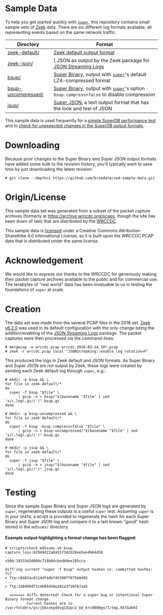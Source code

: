 # Sample Data

To help you get started quickly with [`super`](https://zed.brimdata.io/docs/commands/zq), this repository contains small sample sets of [Zeek](https://www.zeek.org/) data. There are six different log formats available, all representing events based on the same network traffic:

| Directory | Format |
|-----------|--------|
| [zeek-default/](zeek-default) | [Zeek default output format](https://docs.zeek.org/en/master/log-formats.html#zeek-tsv-format-logs) |
| [zeek-json/](zeek-json) | [ JSON as output by the Zeek package for [JSON Streaming Logs](https://github.com/corelight/json-streaming-logs) |
| [bsup/](bsup) | [Super Binary](https://zed.brimdata.io/docs/formats/zng), output with [`super`](https://zed.brimdata.io/docs/commands/zq)'s default LZ4-compressed format |
| [bsup-uncompressed/](zng-uncompressed) | [Super Binary](https://zed.brimdata.io/docs/formats/zng), output with [`super`](https://zed.brimdata.io/docs/commands/zq)'s option `-bsup.compress=false` to disable compression |
| [jsup/](zson) | [Super JSON](https://zed.brimdata.io/docs/formats/zson), a  text output format that has the look and feel of JSON |

This sample data is used frequently for a [simple SuperDB performance test](https://github.com/brimdata/zed/blob/main/performance/README.md) and to [check for unexpected changes in the SuperDB output formats](https://github.com/brimdata/zed/blob/main/scripts/output-check.sh).

# Downloading

Because prior changes to the Super Binary and Super JSON output formats have added some bulk to the revision history, you'll typically want to save time by just downloading the latest revision:

```
# git clone --depth=1 https://github.com/brimdata/zed-sample-data.git
```

# Origin/License

This sample data set was generated from a subset of the packet capture archives (formerly at https://archive.wrccdc.org/pcaps, though the site has been down of late) that are distributed by the [WRCCDC](https://www.wrccdc.org/).

This sample data is [licensed](LICENSE) under a Creative Commons Attribution-ShareAlike 4.0 International License, as it is built upon the WRCCDC PCAP data that is distributed under the same license.

# Acknowledgement

We would like to express our thanks to the WRCCDC for generously making their packet capture archives available to the public and for commercial use. The terabytes of "real world" data has been invaluable to us in testing the foundations of `super` at scale.

# Creation

The data set was made from the several PCAP files in the 2018 set. [Zeek v6.2.0](https://github.com/zeek/zeek/releases/tag/v6.2.0) was used in its default configuration with the only change being the addition/enabling of the [JSON Streaming Logs](https://github.com/corelight/json-streaming-logs) package. The packet captures were then processed via the command-lines:

```
# mergecap -w wrccdc.pcap wrccdc.2018-03-24.10*.pcap
# zeek -r wrccdc.pcap local "JSONStreaming::enable_log_rotation=F"
```

This produced the logs in Zeek default and JSON formats. As Super Binary and Super JSON are not output by Zeek, these logs were created by sending each Zeek default log through `super`, e.g.:
```
# mkdir -p bsup && \
for file in zeek-default/*
do
  super -f bsup "$file" \
      | gzip -n > bsup/"$(basename "$file" | sed 's/\.log\.gz//')".bsup.gz
done

# mkdir -p bsup-uncompressed && \
for file in zeek-default/*
do
  super -f bsup -bsup.compress=false "$file" \
      | gzip -n > bsup-uncompressed/"$(basename "$file" | sed 's/\.log\.gz//')".bsup.gz
done

# mkdir -p jsup && \
for file in zeek-default/*
do
  super -f jsup "$file" \
      | gzip -n > jsup/"$(basename "$file" | sed 's/\.log\.gz//')".jsup.gz
done
```

# Testing

Since the sample Super Binary and Super JSON logs are generated by `super`, regenerating these outputs is a useful `super` test. Assuming `super` is in your `$PATH`, a script is provided to regenerate the hash for each Super Binary and Super JSON log and compare it to a last known "good" hash stored in the `md5sums/` directory.

#### Example output highlighting a format change has been flagged:

```
# scripts/check_md5sums.sh bsup
capture_loss:62949d22a0a557342d28ee5ee4b64d50
...
x509:10333d3d004c718b04cbedb8ee195cca

diff'ing current "super -f bsup" output hashes vs. committed hashes:
7c7
< ftp:c84824c8114df4db745399ff875b0d92
---
> ftp:2d8d90df3c4b84eb9e281a3f10767aa5

  ======> diffs detected! Check for a super bug or intentional Super Binary format change.
          Current hashes are in /var/folders/yn/jbkxxkpd4vg142pc3_bd_krc0000gn/T/tmp.9X7Gab9I
```
